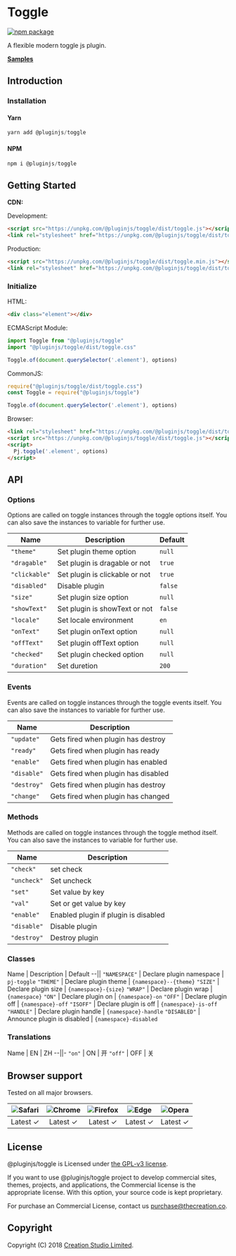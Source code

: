 # Toggle

[![npm package](https://img.shields.io/npm/v/@pluginjs/toggle.svg)](https://www.npmjs.com/package/@pluginjs/toggle)

A flexible modern toggle js plugin.

**[Samples](https://codesandbox.io/s/github/pluginjs/pluginjs/tree/master/modules/toggle/samples)**

## Introduction

### Installation

#### Yarn

```javascript
yarn add @pluginjs/toggle
```

#### NPM

```javascript
npm i @pluginjs/toggle
```

## Getting Started

**CDN:**

Development:

```html
<script src="https://unpkg.com/@pluginjs/toggle/dist/toggle.js"></script>
<link rel="stylesheet" href="https://unpkg.com/@pluginjs/toggle/dist/toggle.css">
```

Production:

```html
<script src="https://unpkg.com/@pluginjs/toggle/dist/toggle.min.js"></script>
<link rel="stylesheet" href="https://unpkg.com/@pluginjs/toggle/dist/toggle.min.css">
```

### Initialize

HTML:

```html
<div class="element"></div>
```

ECMAScript Module:

```javascript
import Toggle from "@pluginjs/toggle"
import "@pluginjs/toggle/dist/toggle.css"

Toggle.of(document.querySelector('.element'), options)
```

CommonJS:

```javascript
require("@pluginjs/toggle/dist/toggle.css")
const Toggle = require("@pluginjs/toggle")

Toggle.of(document.querySelector('.element'), options)
```

Browser:

```html
<link rel="stylesheet" href="https://unpkg.com/@pluginjs/toggle/dist/toggle.css">
<script src="https://unpkg.com/@pluginjs/toggle/dist/toggle.js"></script>
<script>
  Pj.toggle('.element', options)
</script>
```

## API

### Options

Options are called on toggle instances through the toggle options itself.
You can also save the instances to variable for further use.

Name | Description | Default
--|--|--
`"theme"` | Set plugin theme option | `null`
`"dragable"` | Set plugin is dragable or not | `true`
`"clickable"` | Set plugin is clickable or not | `true`
`"disabled"` | Disable plugin | `false`
`"size"` | Set plugin size option | `null`
`"showText"` | Set plugin is showText or not | `false`
`"locale"` | Set locale environment | `en`
`"onText"` | Set plugin onText option | `null`
`"offText"` | Set plugin offText option | `null`
`"checked"` | Set plugin checked option | `null`
`"duration"` | Set duretion | `200`

### Events

Events are called on toggle instances through the toggle events itself.
You can also save the instances to variable for further use.

Name | Description
--|--
`"update"` | Gets fired when plugin has destroy
`"ready"` | Gets fired when plugin has ready
`"enable"` | Gets fired when plugin has enabled
`"disable"` | Gets fired when plugin has disabled
`"destroy"` | Gets fired when plugin has destroy
`"change"` | Gets fired when plugin has changed

### Methods

Methods are called on toggle instances through the toggle method itself.
You can also save the instances to variable for further use.

Name | Description
--|--
`"check"` | set check
`"uncheck"` | Set uncheck
`"set"` | Set value by key
`"val"` | Set or get value by key
`"enable"` | Enabled plugin if plugin is disabled
`"disable"` | Disable plugin
`"destroy"` | Destroy plugin

### Classes

Name | Description | Default
--||
`"NAMESPACE"` | Declare plugin namespace | `pj-toggle`
`"THEME"` | Declare plugin theme | `{namespace}--{theme}`
`"SIZE"` | Declare plugin size | `{namespace}-{size}`
`"WRAP"` | Declare plugin wrap | `{namespace}`
`"ON"` | Declare plugin on | `{namespace}-on`
`"OFF"` | Declare plugin off | `{namespace}-off`
`"ISOFF"` | Declare plugin is off | `{namespace}-is-off`
`"HANDLE"` | Declare plugin handle | `{namespace}-handle`
`"DISABLED"` | Announce plugin is disabled | `{namespace}-disabled`

### Translations

Name | EN | ZH
--||-
`"on"` | ON | 开
`"off"` | OFF | 关

## Browser support

Tested on all major browsers.

| <img src="https://raw.githubusercontent.com/alrra/browser-logos/master/src/safari/safari_32x32.png" alt="Safari"> | <img src="https://raw.githubusercontent.com/alrra/browser-logos/master/src/chrome/chrome_32x32.png" alt="Chrome"> | <img src="https://raw.githubusercontent.com/alrra/browser-logos/master/src/firefox/firefox_32x32.png" alt="Firefox"> | <img src="https://raw.githubusercontent.com/alrra/browser-logos/master/src/edge/edge_32x32.png" alt="Edge"> | <img src="https://raw.githubusercontent.com/alrra/browser-logos/master/src/opera/opera_32x32.png" alt="Opera"> |
|:--:|:--:|:--:|:--:|:--:|
| Latest ✓ | Latest ✓ | Latest ✓ | Latest ✓ | Latest ✓ |

## License

@pluginjs/toggle is Licensed under [the GPL-v3 license](LICENSE).

If you want to use @pluginjs/toggle project to develop commercial sites, themes, projects, and applications, the Commercial license is the appropriate license. With this option, your source code is kept proprietary.

For purchase an Commercial License, contact us purchase@thecreation.co.

## Copyright

Copyright (C) 2018 [Creation Studio Limited](creationstudio.com).